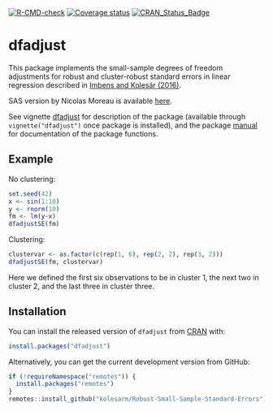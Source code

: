 [![R-CMD-check](https://github.com/kolesarm/Robust-Small-Sample-Standard-Errors/workflows/R-CMD-check/badge.svg)](https://github.com/kolesarm/Robust-Small-Sample-Standard-Errors/actions) [![Coverage status](https://codecov.io/gh/kolesarm/Robust-Small-Sample-Standard-Errors/branch/master/graph/badge.svg)](https://codecov.io/github/kolesarm/Robust-Small-Sample-Standard-Errors?branch=master) [![CRAN_Status_Badge](http://www.r-pkg.org/badges/version/dfadjust)](https://cran.r-project.org/package=dfadjust)

# dfadjust

This package implements the small-sample degrees of freedom adjustments for
robust and cluster-robust standard errors in linear regression described in
[Imbens and Kolesár (2016)](https://doi.org/10.1162/REST_a_00552).

SAS version by Nicolas Moreau is available [here](http://cemoi.univ-reunion.fr/econometrie-avec-r-et-sas).

See vignette [dfadjust](doc/dfadjust.pdf) for description of the package
(available through `vignette("dfadjust")` once package is installed), and the
package [manual](doc/manual.pdf) for documentation of the package functions.


## Example

No clustering:
``` r
set.seed(42)
x <- sin(1:10)
y <- rnorm(10)
fm <- lm(y~x)
dfadjustSE(fm)
```
Clustering:
``` r
clustervar <- as.factor(c(rep(1, 6), rep(2, 2), rep(3, 2)))
dfadjustSE(fm, clustervar)
```
Here we defined the first six observations to be in cluster 1, the next two in
cluster 2, and the last three in cluster three.

## Installation

You can install the released version of `dfadjust` from
[CRAN](https://CRAN.R-project.org/package=dfadjust) with:

``` r
install.packages("dfadjust")
```

Alternatively, you can get the current development version from GitHub:
``` r
if (!requireNamespace("remotes")) {
  install.packages("remotes")
}
remotes::install_github("kolesarm/Robust-Small-Sample-Standard-Errors")
```

